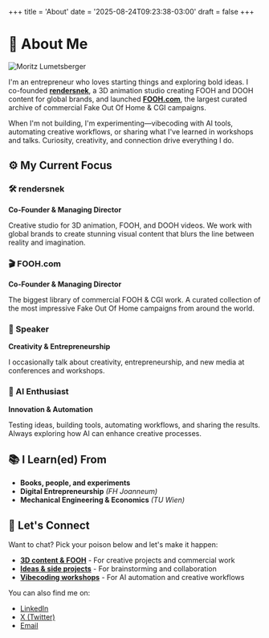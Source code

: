+++
title = 'About'
date = '2025-08-24T09:23:38-03:00'
draft = false
+++

# 👋 About Me

![Moritz Lumetsberger](/images/profiles/moritz-lumetsberger-2.jpg)

I'm an entrepreneur who loves starting things and exploring bold ideas. I co-founded **[rendersnek](https://rendersnek.com)**, a 3D animation studio creating FOOH and DOOH content for global brands, and launched **[FOOH.com](https://FOOH.com)**, the largest curated archive of commercial Fake Out Of Home & CGI campaigns.

When I'm not building, I'm experimenting—vibecoding with AI tools, automating creative workflows, or sharing what I've learned in workshops and talks. Curiosity, creativity, and connection drive everything I do.

## ⚙️ My Current Focus

### 🛠️ rendersnek
**Co-Founder & Managing Director**

Creative studio for 3D animation, FOOH, and DOOH videos. We work with global brands to create stunning visual content that blurs the line between reality and imagination.

### 🎬 FOOH.com  
**Co-Founder & Managing Director**

The biggest library of commercial FOOH & CGI work. A curated collection of the most impressive Fake Out Of Home campaigns from around the world.

### 🎤 Speaker
**Creativity & Entrepreneurship**

I occasionally talk about creativity, entrepreneurship, and new media at conferences and workshops.

### 🤖 AI Enthusiast
**Innovation & Automation**

Testing ideas, building tools, automating workflows, and sharing the results. Always exploring how AI can enhance creative processes.

## 📚 I Learn(ed) From

- **Books, people, and experiments**
- **Digital Entrepreneurship** *(FH Joanneum)*  
- **Mechanical Engineering & Economics** *(TU Wien)*

## 💬 Let's Connect

Want to chat? Pick your poison below and let's make it happen:

- **[3D content & FOOH](https://cal.com/rendersnek/3d-content-commercial-storytelling)** - For creative projects and commercial work
- **[Ideas & side projects](https://cal.com/rendersnek/ideas-side-projects)** - For brainstorming and collaboration  
- **[Vibecoding workshops](https://cal.com/rendersnek/vibecoding-workshop)** - For AI automation and creative workflows

You can also find me on:
- [LinkedIn](https://www.linkedin.com/in/moritz-lumetsberger/)
- [X (Twitter)](https://x.com/mo_snek)
- [Email](mailto:moritz@lumetsberger.com)
